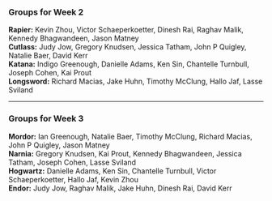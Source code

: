 ### Groups for Week 2
**Rapier:** Kevin Zhou, Victor Schaeperkoetter, Dinesh Rai, Raghav Malik, Kennedy Bhagwandeen, Jason Matney  
**Cutlass:** Judy Jow, Gregory Knudsen, Jessica Tatham, John P Quigley, Natalie Baer, David Kerr  
**Katana:**  Indigo Greenough, Danielle Adams, Ken Sin, Chantelle Turnbull, Joseph Cohen, Kai Prout  
**Longsword:** Richard Macias, Jake Huhn, Timothy McClung, Hallo Jaf, Lasse Sviland  



 _________
 
### Groups for Week 3
**Mordor:** Ian Greenough, Natalie Baer, Timothy McClung, Richard Macias, John P Quigley, Jason Matney  
**Narnia:** Gregory Knudsen, Kai Prout, Kennedy Bhagwandeen, Jessica Tatham, Joseph Cohen, Lasse Sviland  
**Hogwartz:** Danielle Adams, Ken Sin, Chantelle Turnbull, Victor Schaeperkoetter, Hallo Jaf, Kevin Zhou  
**Endor:** Judy Jow, Raghav Malik, Jake Huhn, Dinesh Rai, David Kerr  

